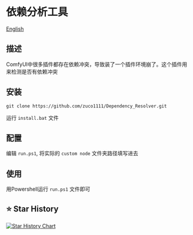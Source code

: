 # 依赖分析工具
[English](https://github.com/zuco1111/Dependency_Resolver/blob/main/README.md)

## 描述
ComfyUI中很多插件都存在依赖冲突，导致装了一个插件环境崩了。这个插件用来检测是否有依赖冲突

## 安装
```
git clone https://github.com/zuco1111/Dependency_Resolver.git
```
运行 `install.bat` 文件

## 配置
编辑 `run.ps1`, 将实际的 `custom node` 文件夹路径填写进去

## 使用
用Powershell运行 `run.ps1` 文件即可

## ⭐ Star History
[![Star History Chart](https://api.star-history.com/svg?repos=zuco1111/Dependency_Resolver&type=Date)](https://star-history.com/#zuco1111/Dependency_Resolver&Date)

